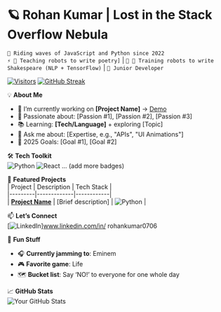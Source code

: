 # 🪐 Rohan Kumar | Lost in the Stack Overflow Nebula  
`🚀 Riding waves of JavaScript and Python since 2022`  
`⚡ 🤖 Teaching robots to write poetry]` | `🌱 🤖 Training robots to write Shakespeare (NLP + TensorFlow)` | `🎯 Junior Developer`  

[![Visitors](https://api.visitorbadge.io/api/visitors?path=https://github.com/yourusername&label=Profile%20Views&countColor=%232ccce4)](https://visitorbadge.io)
[![GitHub Streak](https://streak-stats.demolab.com?user=yourusername&theme=dark&hide_border=true)](https://git.io/streak-stats)

💡 **About Me**  
- 🔭 I’m currently working on **[Project Name]** → [Demo]()
- 🌟 Passionate about: [Passion #1], [Passion #2], [Passion #3]
- 📚 Learning: **[Tech/Language]** + exploring [Topic]
- 💬 Ask me about: [Expertise, e.g., "APIs", "UI Animations"]
- 🎯 2025 Goals: [Goal #1], [Goal #2]

🛠️ **Tech Toolkit**  
![Python](https://img.shields.io/badge/-Python-3776AB?logo=python&logoColor=white)
![React](https://img.shields.io/badge/-React-61DAFB?logo=react&logoColor=black)
... (add more badges)

🚀 **Featured Projects**  
| Project | Description | Tech Stack |  
|---------|-------------|------------|  
| **[Project Name](link)** | [Brief description] | ![Python](https://img.shields.io/badge/-Python-3776AB) |  

📫 **Let’s Connect**  
[![LinkedIn](https://img.shields.io/badge/LinkedIn-0A66C2?logo=linkedin)]www.linkedin.com/in/
rohankumar0706

🎨 **Fun Stuff**  
- 🎧 **Currently jamming to**: Eminem
- 🎮 **Favorite game**: Life  
- 🗺️ **Bucket list**: Say ‘NO!’ to everyone for one whole day 

📈 **GitHub Stats**  
![Your GitHub Stats](https://github-readme-stats.vercel.app/api?username=yourusername&show_icons=true&theme=dark&hide_border=true)
